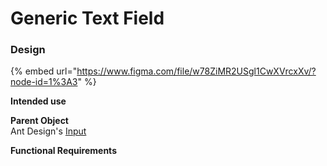 # Generic Text Field



### Design

{% embed url="https://www.figma.com/file/w78ZiMR2USgl1CwXVrcxXv/?node-id=1%3A3" %}

**Intended use**  


**Parent Object**  
Ant Design's [Input](https://ant.design/components/input/)

**Functional Requirements**



